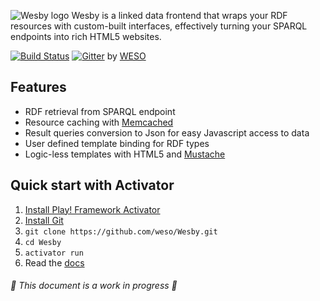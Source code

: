 ![Wesby logo](https://github.com/weso/Wesby/raw/master/public/images/wesby-logo-850.png)
Wesby is a linked data frontend that wraps your RDF resources with custom-built interfaces, effectively turning your SPARQL endpoints into rich HTML5 websites.

[![Build Status](https://travis-ci.org/weso/Wesby.svg?branch=2.0)](https://travis-ci.org/weso/Wesby)
[![Gitter](https://badges.gitter.im/Join%20Chat.svg)](https://gitter.im/weso/Wesby?utm_source=badge&utm_medium=badge&utm_campaign=pr-badge)
by [WESO](www.weso.es)

## Features
* RDF retrieval from SPARQL endpoint
* Resource caching with [Memcached](http://memcached.org/)
* Result queries conversion to Json for easy Javascript access to data
* User defined template binding for RDF types
* Logic-less templates with HTML5 and [Mustache](http://mustache.github.io/)

## Quick start with Activator
1. [Install Play! Framework Activator](http://www.playframework.com/documentation/latest/Installing)
2. [Install Git](http://git-scm.com/book/en/Getting-Started-Installing-Git)
3. `git clone https://github.com/weso/Wesby.git`
4. `cd Wesby`
5. `activator run`
6. Read the [docs](https://github.com/weso/Wesby/wiki)

###### :construction: This document is a work in progress :construction:


